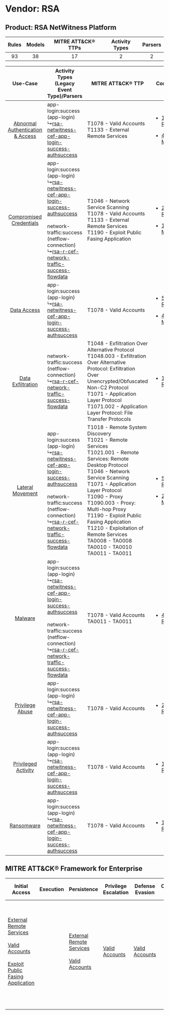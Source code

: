 Vendor: RSA
===========
Product: RSA NetWitness Platform
--------------------------------
| Rules | Models | MITRE ATT&CK® TTPs | Activity Types | Parsers |
|:-----:|:------:|:------------------:|:--------------:|:-------:|
|  93   |   38   |         17         |       2        |    2    |

|    Use-Case    | Activity Types (Legacy Event Type)/Parsers    | MITRE ATT&CK® TTP    | Content    |
|:----:| ---- | ---- | ---- |
| [Abnormal Authentication & Access](../../../UseCases/uc_abnormal_authentication_&_access.md) |  app-login:success (app-login)<br> ↳[rsa-netwitness-cef-app-login-success-authsuccess](Ps/pC_rsanetwitnesscefapploginsuccessauthsuccess.md)<br>    | T1078 - Valid Accounts<br>T1133 - External Remote Services<br>    | [<ul><li>12 Rules</li></ul><ul><li>4 Models</li></ul>](RM/r_m_rsa_rsa_netwitness_platform_Abnormal_Authentication_&_Access.md) |
|          [Compromised Credentials](../../../UseCases/uc_compromised_credentials.md)          |  app-login:success (app-login)<br> ↳[rsa-netwitness-cef-app-login-success-authsuccess](Ps/pC_rsanetwitnesscefapploginsuccessauthsuccess.md)<br><br> network-traffic:success (netflow-connection)<br> ↳[rsa-r-cef-network-traffic-success-flowdata](Ps/pC_rsarcefnetworktrafficsuccessflowdata.md)<br> | T1046 - Network Service Scanning<br>T1078 - Valid Accounts<br>T1133 - External Remote Services<br>T1190 - Exploit Public Fasing Application<br>    | [<ul><li>28 Rules</li></ul><ul><li>17 Models</li></ul>](RM/r_m_rsa_rsa_netwitness_platform_Compromised_Credentials.md)         |
|    [Data Access](../../../UseCases/uc_data_access.md)    |  app-login:success (app-login)<br> ↳[rsa-netwitness-cef-app-login-success-authsuccess](Ps/pC_rsanetwitnesscefapploginsuccessauthsuccess.md)<br>    | T1078 - Valid Accounts<br>    | [<ul><li>5 Rules</li></ul><ul><li>4 Models</li></ul>](RM/r_m_rsa_rsa_netwitness_platform_Data_Access.md)    |
|    [Data Exfiltration](../../../UseCases/uc_data_exfiltration.md)    |  network-traffic:success (netflow-connection)<br> ↳[rsa-r-cef-network-traffic-success-flowdata](Ps/pC_rsarcefnetworktrafficsuccessflowdata.md)<br>    | T1048 - Exfiltration Over Alternative Protocol<br>T1048.003 - Exfiltration Over Alternative Protocol: Exfiltration Over Unencrypted/Obfuscated Non-C2 Protocol<br>T1071 - Application Layer Protocol<br>T1071.002 - Application Layer Protocol: File Transfer Protocols<br>    | [<ul><li>1 Rules</li></ul>](RM/r_m_rsa_rsa_netwitness_platform_Data_Exfiltration.md)    |
|    [Lateral Movement](../../../UseCases/uc_lateral_movement.md)    |  app-login:success (app-login)<br> ↳[rsa-netwitness-cef-app-login-success-authsuccess](Ps/pC_rsanetwitnesscefapploginsuccessauthsuccess.md)<br><br> network-traffic:success (netflow-connection)<br> ↳[rsa-r-cef-network-traffic-success-flowdata](Ps/pC_rsarcefnetworktrafficsuccessflowdata.md)<br> | T1018 - Remote System Discovery<br>T1021 - Remote Services<br>T1021.001 - Remote Services: Remote Desktop Protocol<br>T1046 - Network Service Scanning<br>T1071 - Application Layer Protocol<br>T1090 - Proxy<br>T1090.003 - Proxy: Multi-hop Proxy<br>T1190 - Exploit Public Fasing Application<br>T1210 - Exploitation of Remote Services<br>TA0008 - TA0008<br>TA0010 - TA0010<br>TA0011 - TA0011<br> | [<ul><li>52 Rules</li></ul><ul><li>21 Models</li></ul>](RM/r_m_rsa_rsa_netwitness_platform_Lateral_Movement.md)    |
|    [Malware](../../../UseCases/uc_malware.md)    |  app-login:success (app-login)<br> ↳[rsa-netwitness-cef-app-login-success-authsuccess](Ps/pC_rsanetwitnesscefapploginsuccessauthsuccess.md)<br><br> network-traffic:success (netflow-connection)<br> ↳[rsa-r-cef-network-traffic-success-flowdata](Ps/pC_rsarcefnetworktrafficsuccessflowdata.md)<br> | T1078 - Valid Accounts<br>TA0011 - TA0011<br>    | [<ul><li>4 Rules</li></ul>](RM/r_m_rsa_rsa_netwitness_platform_Malware.md)    |
|    [Privilege Abuse](../../../UseCases/uc_privilege_abuse.md)    |  app-login:success (app-login)<br> ↳[rsa-netwitness-cef-app-login-success-authsuccess](Ps/pC_rsanetwitnesscefapploginsuccessauthsuccess.md)<br>    | T1078 - Valid Accounts<br>    | [<ul><li>2 Rules</li></ul>](RM/r_m_rsa_rsa_netwitness_platform_Privilege_Abuse.md)    |
|    [Privileged Activity](../../../UseCases/uc_privileged_activity.md)    |  app-login:success (app-login)<br> ↳[rsa-netwitness-cef-app-login-success-authsuccess](Ps/pC_rsanetwitnesscefapploginsuccessauthsuccess.md)<br>    | T1078 - Valid Accounts<br>    | [<ul><li>1 Rules</li></ul>](RM/r_m_rsa_rsa_netwitness_platform_Privileged_Activity.md)    |
|    [Ransomware](../../../UseCases/uc_ransomware.md)    |  app-login:success (app-login)<br> ↳[rsa-netwitness-cef-app-login-success-authsuccess](Ps/pC_rsanetwitnesscefapploginsuccessauthsuccess.md)<br>    | T1078 - Valid Accounts<br>    | [<ul><li>1 Rules</li></ul>](RM/r_m_rsa_rsa_netwitness_platform_Ransomware.md)    |

MITRE ATT&CK® Framework for Enterprise
--------------------------------------
| Initial Access                                                                                                                                                                                                                         | Execution | Persistence                                                                                                                                      | Privilege Escalation                                                | Defense Evasion                                                     | Credential Access | Discovery                                                                                                                                                 | Lateral Movement                                                                                                                                                                                                                                          | Collection | Command and Control                                                                                                                                                                                                                                                                                                                  | Exfiltration                                                                                                                                                                                                                                         | Impact |
| -------------------------------------------------------------------------------------------------------------------------------------------------------------------------------------------------------------------------------------- | --------- | ------------------------------------------------------------------------------------------------------------------------------------------------ | ------------------------------------------------------------------- | ------------------------------------------------------------------- | ----------------- | --------------------------------------------------------------------------------------------------------------------------------------------------------- | --------------------------------------------------------------------------------------------------------------------------------------------------------------------------------------------------------------------------------------------------------- | ---------- | ------------------------------------------------------------------------------------------------------------------------------------------------------------------------------------------------------------------------------------------------------------------------------------------------------------------------------------ | ---------------------------------------------------------------------------------------------------------------------------------------------------------------------------------------------------------------------------------------------------- | ------ |
| [External Remote Services](https://attack.mitre.org/techniques/T1133)<br><br>[Valid Accounts](https://attack.mitre.org/techniques/T1078)<br><br>[Exploit Public Fasing Application](https://attack.mitre.org/techniques/T1190)<br><br> |           | [External Remote Services](https://attack.mitre.org/techniques/T1133)<br><br>[Valid Accounts](https://attack.mitre.org/techniques/T1078)<br><br> | [Valid Accounts](https://attack.mitre.org/techniques/T1078)<br><br> | [Valid Accounts](https://attack.mitre.org/techniques/T1078)<br><br> |                   | [Network Service Scanning](https://attack.mitre.org/techniques/T1046)<br><br>[Remote System Discovery](https://attack.mitre.org/techniques/T1018)<br><br> | [Exploitation of Remote Services](https://attack.mitre.org/techniques/T1210)<br><br>[Remote Services](https://attack.mitre.org/techniques/T1021)<br><br>[Remote Services: Remote Desktop Protocol](https://attack.mitre.org/techniques/T1021/001)<br><br> |            | [Application Layer Protocol: File Transfer Protocols](https://attack.mitre.org/techniques/T1071/002)<br><br>[Proxy: Multi-hop Proxy](https://attack.mitre.org/techniques/T1090/003)<br><br>[Application Layer Protocol](https://attack.mitre.org/techniques/T1071)<br><br>[Proxy](https://attack.mitre.org/techniques/T1090)<br><br> | [Exfiltration Over Alternative Protocol](https://attack.mitre.org/techniques/T1048)<br><br>[Exfiltration Over Alternative Protocol: Exfiltration Over Unencrypted/Obfuscated Non-C2 Protocol](https://attack.mitre.org/techniques/T1048/003)<br><br> |        |